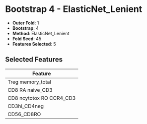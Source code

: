 # Bootstrap 4 - ElasticNet_Lenient

- **Outer Fold**: 1
- **Bootstrap**: 4
- **Method**: ElasticNet_Lenient
- **Fold Seed**: 45
- **Features Selected**: 5

## Selected Features

| Feature |
|---------|
| Treg memory_total |
| CD8 RA naive_CD3 |
| CD8 ncytotox RO CCR4_CD3 |
| CD3hi_CD4neg |
| CD56_CD8RO |
